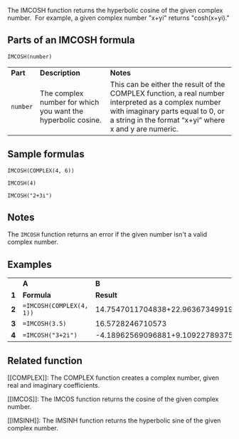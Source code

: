 The IMCOSH function returns the hyperbolic cosine of the given complex number.  For example, a given complex number "x+yi" returns "cosh(x+yi)."

Parts of an IMCOSH formula
--------------------------

`IMCOSH(number)`

|  |  |  |
| --- | --- | --- |
| **Part** | **Description** | **Notes** |
| `number` | The complex number for which you want the hyperbolic cosine. | This can be either the result of the COMPLEX function, a real number interpreted as a complex number with imaginary parts equal to 0, or a string in the format “x+yi” where x and y are numeric. |

Sample formulas
---------------

`IMCOSH(COMPLEX(4, 6))`

`IMCOSH(4)`

`IMCOSH("2+3i")`

Notes
-----

The `IMCOSH` function returns an error if the given number isn't a valid complex number.

Examples
--------

|  |  |  |
| --- | --- | --- |
|  | **A** | **B** |
| **1** | **Formula** | **Result** |
| **2** | `=IMCOSH(COMPLEX(4, 1))` | 14.7547011704838+22.963673499193i |
| **3** | `=IMCOSH(3.5)` | 16.5728246710573 |
| **4** | `=IMCOSH("3+2i")` | -4.18962569096881+9.10922789375534i |

Related function
----------------

[[COMPLEX]]: The COMPLEX function creates a complex number, given real and imaginary coefficients.

[[IMCOS]]: The IMCOS function returns the cosine of the given complex number.

[[IMSINH]]: The IMSINH function returns the hyperbolic sine of the given complex number.